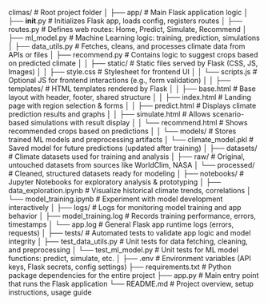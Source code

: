 climas/                               # Root project folder
│
├── app/                             # Main Flask application logic
│   ├── __init__.py                  # Initializes Flask app, loads config, registers routes
│   ├── routes.py                    # Defines web routes: Home, Predict, Simulate, Recommend
│   ├── ml_model.py                  # Machine Learning logic: training, prediction, simulations
│   ├── data_utils.py                # Fetches, cleans, and processes climate data from APIs or files
│   ├── recommend.py                 # Contains logic to suggest crops based on predicted climate
│
│   ├── static/                      # Static files served by Flask (CSS, JS, Images)
│   │   ├── style.css                # Stylesheet for frontend UI
│   │   └── scripts.js               # Optional JS for frontend interactions (e.g., form validation)
│
│   ├── templates/                   # HTML templates rendered by Flask
│   │   ├── base.html                # Base layout with header, footer, shared structure
│   │   ├── index.html               # Landing page with region selection & forms
│   │   ├── predict.html             # Displays climate prediction results and graphs
│   │   ├── simulate.html            # Allows scenario-based simulations with result display
│   │   └── recommend.html           # Shows recommended crops based on predictions
│
│   └── models/                      # Stores trained ML models and preprocessing artifacts
│       └── climate_model.pkl        # Saved model for future predictions (updated after training)
│
├── datasets/                        # Climate datasets used for training and analysis
│   ├── raw/                         # Original, untouched datasets from sources like WorldClim, NASA
│   └── processed/                   # Cleaned, structured datasets ready for modeling
│
├── notebooks/                       # Jupyter Notebooks for exploratory analysis & prototyping
│   ├── data_exploration.ipynb       # Visualize historical climate trends, correlations
│   └── model_training.ipynb         # Experiment with model development interactively
│
├── logs/                            # Logs for monitoring model training and app behavior
│   ├── model_training.log           # Records training performance, errors, timestamps
│   └── app.log                      # General Flask app runtime logs (errors, requests)
│
├── tests/                           # Automated tests to validate app logic and model integrity
│   ├── test_data_utils.py           # Unit tests for data fetching, cleaning, and preprocessing
│   └── test_ml_model.py             # Unit tests for ML model functions: predict, simulate, etc.
│
├── .env                             # Environment variables (API keys, Flask secrets, config settings)
├── requirements.txt                 # Python package dependencies for the entire project
├── app.py                           # Main entry point that runs the Flask application
└── README.md                        # Project overview, setup instructions, usage guide
